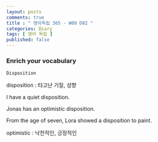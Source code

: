 ```yaml
---
layout: posts
comments: true
title : " 영어독립 365 - W09 D02 "
categories: Diary
tags: [ 영어 독립 ]
published: false
---
```


### Enrich your vocabulary

```text
Disposition
```

disposition
 : 타고난 기질, 성향

I have a quiet disposition.

Jonas has an optimistic disposition.

From the age of seven, Lora showed a disposition to paint.

optimistic
 : 낙천적인, 긍정적인
